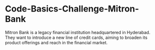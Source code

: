 # Code-Basics-Challenge-Mitron-Bank
Mitron Bank is a legacy financial institution headquartered in Hyderabad. They want to introduce a new line of credit cards, aiming to broaden its product offerings and reach in the financial market.
